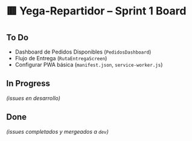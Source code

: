 # 🟥 Yega-Repartidor – Sprint 1 Board

## To Do
- Dashboard de Pedidos Disponibles (`PedidosDashboard`)
- Flujo de Entrega (`RutaEntregaScreen`)
- Configurar PWA básica (`manifest.json`, `service-worker.js`)

## In Progress
*(issues en desarrollo)*

## Done
*(issues completados y mergeados a `dev`)*
